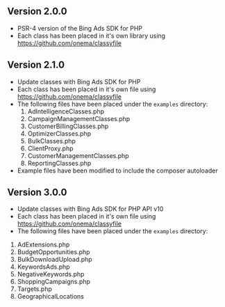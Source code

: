 ## Version 2.0.0
- PSR-4 version of the Bing Ads SDK for PHP
- Each class has been placed in it's own library using https://github.com/onema/classyfile


## Version 2.1.0
- Update classes with Bing Ads SDK for PHP 
- Each class has been placed in it's own file using https://github.com/onema/classyfile
- The following files have been placed under the `examples` directory:
  1. AdIntelligenceClasses.php
  2. CampaignManagementClasses.php
  3. CustomerBillingClasses.php
  4. OptimizerClasses.php
  5. BulkClasses.php	
  6. ClientProxy.php
  7. CustomerManagementClasses.php
  8. ReportingClasses.php  
- Example files have been modified to include the composer autoloader 

## Version 3.0.0
- Update classes with Bing Ads SDK for PHP API v10
- Each class has been placed in it's own file using https://github.com/onema/classyfile
- The following files have been placed under the `examples` directory:
 1. AdExtensions.php
 1. BudgetOpportunities.php
 1. BulkDownloadUpload.php
 1. KeywordsAds.php
 1. NegativeKeywords.php
 1. ShoppingCampaigns.php
 1. Targets.php
 1. GeographicalLocations

